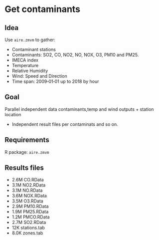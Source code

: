 # Get contaminants

## Idea

Use ``aire.zmvm`` to gather:

- Contaminant stations
- Contaminants: SO2, CO, NO2, NO, NOX, O3, PM10 and PM25.
- IMECA index
- Temperature
- Relative Humidity
- Wind: Speed and Direction
- Time span: 2009‑01‑01 up to 2018 by hour

## Goal

Parallel independent data contaminants,temp and wind outputs + station location
- Independent result files per contaminats and so on.

## Requirements

R package: ``aire.zmvm`` 

## Results files

- 2.6M	CO.RData
- 3.1M	NO2.RData
- 3.1M	NO.RData
- 3.6M	NOX.RData
- 3.5M	O3.RData
- 2.9M	PM10.RData
- 1.9M	PM25.RData
- 1.2M	PMCO.RData
- 2.7M	SO2.RData
- 12K	stations.tab
- 8.0K	zones.tab

